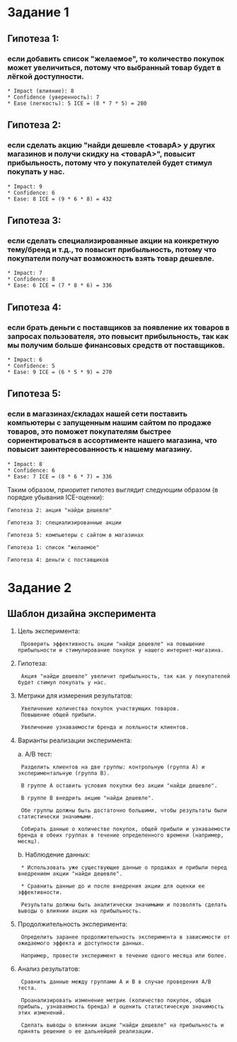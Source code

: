 # Задание 1
## Гипотеза 1: 
### если добавить список "желаемое", то количество покупок может увеличиться, потому что выбранный товар будет в лёгкой доступности.

	* Impact (влияние): 8
	* Confidence (уверенность): 7
	* Ease (легкость): 5 ICE = (8 * 7 * 5) = 280


## Гипотеза 2: 
### если сделать акцию "найди дешевле <товарА> у других магазинов и получи скидку на <товарА>", повысит прибыльность, потому что у покупателей будет стимул покупать у нас.

	* Impact: 9
	* Confidence: 6
	* Ease: 8 ICE = (9 * 6 * 8) = 432

## Гипотеза 3: 
### если сделать специализированные акции на конкретную тему/бренд и т.д., то повысит прибыльность, потому что покупатели получат возможность взять товар дешевле.

	* Impact: 7
	* Confidence: 8
	* Ease: 6 ICE = (7 * 8 * 6) = 336

## Гипотеза 4: 
### если брать деньги с поставщиков за появление их товаров в запросах пользователя, это повысит прибыльность, так как мы получим больше финансовых средств от поставщиков.

	* Impact: 6
	* Confidence: 5
	* Ease: 9 ICE = (6 * 5 * 9) = 270

## Гипотеза 5: 
### если в магазинах/складах нашей сети поставить компьютеры с запущенным нашим сайтом по продаже товаров, это поможет покупателям быстрее сориентироваться в ассортименте нашего магазина, что повысит заинтересованность к нашему магазину.

	* Impact: 8
	* Confidence: 6
	* Ease: 7 ICE = (8 * 6 * 7) = 336

Таким образом, приоритет гипотез выглядит следующим образом (в порядке убывания ICE-оценки):

    Гипотеза 2: акция "найди дешевле"

    Гипотеза 3: специализированные акции

    Гипотеза 5: компьютеры с сайтом в магазинах

    Гипотеза 1: список "желаемое"

    Гипотеза 4: деньги с поставщиков

# Задание 2

## Шаблон дизайна эксперимента

1. Цель эксперимента:

        Проверить эффективность акции "найди дешевле" на повышение прибыльности и стимулирование покупок у нашего интернет-магазина.

2. Гипотеза:

        Акция "найди дешевле" увеличит прибыльность, так как у покупателей будет стимул покупать у нас.

3. Метрики для измерения результатов:

        Увеличение количества покупок участвующих товаров.
        Повышение общей прибыли.
        
        Увеличение узнаваемости бренда и лояльности клиентов.

4. Варианты реализации эксперимента:

    a. A/B тест:

        Разделить клиентов на две группы: контрольную (группа А) и экспериментальную (группа В).

        В группе А оставить условия покупки без акции "найди дешевле".

        В группе В внедрить акцию "найди дешевле".

        Обе группы должны быть достаточно большими, чтобы результаты были статистически значимыми.

        Собирать данные о количестве покупок, общей прибыли и узнаваемости бренда в обеих группах в течение определенного времени (например, месяц).

    b. Наблюдение данных:

        * Использовать уже существующие данные о продажах и прибыли перед внедрением акции "найди дешевле".

        * Сравнить данные до и после внедрения акции для оценки ее эффективности.

        Результаты должны быть аналитически значимыми и позволять сделать выводы о влиянии акции на прибыльность.

5. Продолжительность эксперимента:

        Определить заранее продолжительность эксперимента в зависимости от ожидаемого эффекта и доступности данных.
        
        Например, провести эксперимент в течение одного месяца или более.

6. Анализ результатов:

        Сравнить данные между группами А и В в случае проведения A/B теста.
        
        Проанализировать изменение метрик (количество покупок, общая прибыль, узнаваемость бренда) и оценить статистическую значимость этих изменений.
        
        Сделать выводы о влиянии акции "найди дешевле" на прибыльность и принять решение о ее дальнейшей реализации.